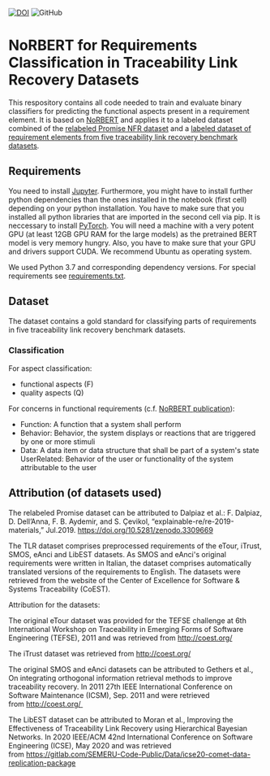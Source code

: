 [![DOI](https://zenodo.org/badge/691948149.svg)](https://zenodo.org/badge/latestdoi/691948149) ![GitHub](https://img.shields.io/github/license/tobhey/NoRBERT_for_TLR)

# NoRBERT for Requirements Classification in Traceability Link Recovery Datasets

This respository contains all code needed to train and evaluate binary classifiers for predicting the functional aspects present in a requirement element.
It is based on [NoRBERT](https://doi.org/10.1109/RE48521.2020.00028) and applies it to a labeled dataset combined of the [relabeled Promise NFR dataset](https://doi.org/10.5281/zenodo.3309669) and a [labeled dataset of requirement elements from five traceability link recovery benchmark datasets](https://doi.org/10.5281/zenodo.7867845).

## Requirements
You need to install [Jupyter](https://jupyter.org/install).
Furthermore, you might have to install further python dependencies than the ones installed in the notebook (first cell) depending on your python installation.
You have to make sure that you installed all python libraries that are imported in the second cell via pip.
It is neccessary to install [PyTorch](https://pytorch.org/get-started/locally/#start-locally).
You will need a machine with a very potent GPU (at least 12GB GPU RAM for the large models) as the pretrained BERT model is very memory hungry.
Also, you have to make sure that your GPU and drivers support CUDA.
We recommend Ubuntu as operating system.

We used Python 3.7 and corresponding dependency versions.
For special requirements see [requirements.txt](./requirements.txt).

## Dataset

The dataset contains a gold standard for classifying parts of requirements in five traceability link recovery benchmark datasets.

### Classification

For aspect classification:
* functional aspects (F)
* quality aspects (Q)

For concerns in functional requirements (c.f. [NoRBERT publication](https://doi.org/10.1109/RE48521.2020.00028)):
* Function: A function that a system shall perform
* Behavior: Behavior, the system displays or reactions that are triggered by one or more stimuli
* Data: A data item or data structure that shall be part of a system's state
UserRelated: Behavior of the user or functionality of the system attributable to the user

## Attribution (of datasets used)
The relabeled Promise dataset can be attributed to Dalpiaz et al.:
F. Dalpiaz, D. Dell’Anna,  F. B. Aydemir, and  S. Çevikol, “explainable-re/re-2019-materials,” Jul.2019. https://doi.org/10.5281/zenodo.3309669

The TLR dataset comprises preprocessed requirements of the eTour, iTrust, SMOS, eAnci and LibEST datasets. As SMOS and eAnci's original requirements were written in Italian, the dataset comprises automatically translated versions of the requirements to English. The datasets were retrieved from the website of the Center of Excellence for Software & Systems Traceability (CoEST). 

Attribution for the datasets:

The original eTour dataset was provided for the TEFSE challenge at 6th International Workshop on Traceability in Emerging Forms of Software Engineering (TEFSE), 2011 and was retrieved from http://coest.org/

The iTrust dataset was retrieved from http://coest.org/

The original SMOS and eAnci datasets can be attributed to Gethers et al., On integrating orthogonal information retrieval methods to improve traceability recovery. In 2011 27th IEEE International Conference on Software Maintenance (ICSM), Sep. 2011 and were retrieved from http://coest.org/ 

The LibEST dataset can be attributed to Moran et al., Improving the Effectiveness of Traceability Link Recovery using Hierarchical Bayesian Networks. In 2020 IEEE/ACM 42nd International Conference on Software Engineering (ICSE), May 2020 and was retrieved from https://gitlab.com/SEMERU-Code-Public/Data/icse20-comet-data-replication-package
